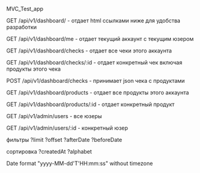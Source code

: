 MVC_Test_app

GET /api/v1/dashboard/ - отдает html ссылками ниже для удобства разработки

GET /api/v1/dashboard/me -  отдает текущий аккаунт с текущим юзером

GET /api/v1/dashboard/checks - отдает все чеки этого аккаунта

GET /api/v1/dashboard/checks/:id - отдает конкретный чек включая продукты этого чека

POST /api/v1/dashboard/checks - принимает json чека с продуктами

GET /api/v1/dashboard/products - отдает все продукты этого аккаунта

GET /api/v1/dashboard/products/:id - отдает конкретный продукт

GET /api/v1/admin/users -  все юзеры

GET /api/v1/admin/users/:id -  конкретный юзер


фильтры
?limit
?offset
?afterDate
?beforeDate

сортировка
?createdAt
?alphabet

Date format "yyyy-MM-dd'T'HH:mm:ss"
without timezone
